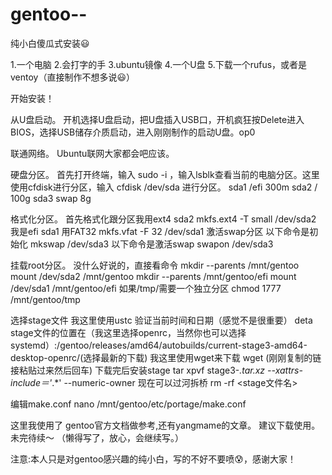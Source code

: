 # gentoo--
纯小白傻瓜式安装😃

1.一个电脑
2.会打字的手
3.ubuntu镜像
4.一个U盘
5.下载一个rufus，或者是ventoy（直接制作不想多说😃）


开始安装！

从U盘启动。
开机选择U盘启动，把U盘插入USB口，开机疯狂按Delete进入BIOS，选择USB储存介质启动，进入刚刚制作的启动U盘。op0


联通网络。
Ubuntu联网大家都会吧应该。

硬盘分区。
首先打开终端，输入 sudo -i ，输入lsblk查看当前的电脑分区。这里使用cfdisk进行分区，输入 cfdisk /dev/sda 进行分区。
sda1    /efi    300m
sda2    /       100g
sda3    swap    8g

格式化分区。
首先格式化跟分区我用ext4 sda2
mkfs.ext4 -T small /dev/sda2
我是efi sda1 用FAT32
mkfs.vfat -F 32 /dev/sda1
激活swap分区
以下命令是初始化
mkswap /dev/sda3
以下命令是激活swap
swapon /dev/sda3

挂载root分区。
没什么好说的，直接看命令
mkdir --parents /mnt/gentoo
mount /dev/sda2 /mnt/gentoo
mkdir --parents /mnt/gentoo/efi
mount /dev/sda1 /mnt/gentoo/efi
如果/tmp/需要一个独立分区
chmod 1777 /mnt/gentoo/tmp

选择stage文件
我这里使用ustc
验证当前时间和日期（感觉不是很重要）
deta
stage文件的位置在（我这里选择openrc，当然你也可以选择systemd）:/gentoo/releases/amd64/autobuilds/current-stage3-amd64-desktop-openrc/(选择最新的下载)
我这里使用wget来下载
wget (刚刚复制的链接粘贴过来然后回车)
下载完后安装stage
tar xpvf stage3-*.tar.xz --xattrs-include＝'*.*' --numeric-owner
现在可以过河拆桥
rm -rf <stage文件名>

编辑make.conf
nano /mnt/gentoo/etc/portage/make.conf




这里我使用了 gentoo官方文档做参考,还有yangmame的文章。
建议下载使用。
未完待续～   （懒得写了，放心，会继续写。）

注意:本人只是对gentoo感兴趣的纯小白，写的不好不要喷😰，感谢大家！
